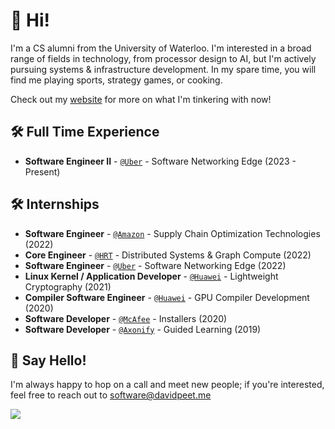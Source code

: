 # 👋 Hi! 

I'm a CS alumni from the University of Waterloo. I'm interested in a broad range of fields in technology, from processor design to AI, but I'm actively pursuing systems & infrastructure development. In my spare time, you will find me playing sports, strategy games, or cooking.

Check out my [website](https://website.davidpeet.me) for more on what I'm tinkering with now!

## 🛠️ Full Time Experience

- **Software Engineer II** - [`@Uber`](https://www.uber.com) - Software Networking Edge (2023 - Present)

## 🛠️ Internships

- **Software Engineer** - [`@Amazon`](https://amazon.com) - Supply Chain Optimization Technologies (2022)
- **Core Engineer** - [`@HRT`](https://www.hudsonrivertrading.com/) - Distributed Systems & Graph Compute (2022)
- **Software Engineer** - [`@Uber`](https://www.uber.com) - Software Networking Edge (2022)
- **Linux Kernel / Application Developer** - [`@Huawei`](https://www.huawei.com/) - Lightweight Cryptography (2021)
- **Compiler Software Engineer** - [`@Huawei`](https://www.huawei.com/) - GPU Compiler Development (2020)
- **Software Developer** - [`@McAfee`](https://www.mcafee.com/) - Installers (2020)
- **Software Developer** - [`@Axonify`](https://axonify.com/) - Guided Learning (2019)

## 💬 Say Hello!

I'm always happy to hop on a call and meet new people; if you're interested, feel free to reach out to [software@davidpeet.me](mailto:software@davidpeet.me?subject=Hello!)

<p>
 <a href="https://www.linkedin.com/in/dapeet/"><img src="https://img.shields.io/badge/LinkedIn-blue?style=for-the-badge&logo=linkedin&logoColor=white" /></a>&nbsp;&nbsp;&nbsp;&nbsp;
<p>
